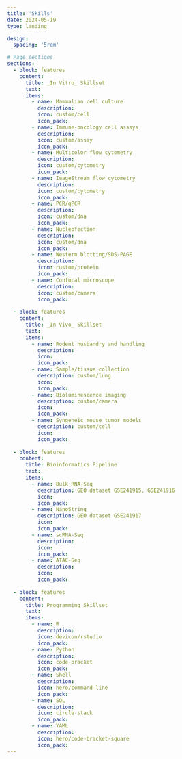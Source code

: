 ```yaml
---
title: 'Skills'
date: 2024-05-19
type: landing

design:
  spacing: '5rem'

# Page sections
sections:
  - block: features
    content:
      title: _In Vitro_ Skillset
      text: 
      items:
        - name: Mammalian cell culture
          description: 
          icon: custom/cell
          icon_pack: 
        - name: Immune-oncology cell assays
          description: 
          icon: custom/assay
          icon_pack: 
        - name: Multicolor flow cytometry
          description: 
          icon: custom/cytometry
          icon_pack: 
        - name: ImageStream flow cytometry
          description: 
          icon: custom/cytometry
          icon_pack: 
        - name: PCR/qPCR
          description: 
          icon: custom/dna
          icon_pack: 
        - name: Nucleofection
          description: 
          icon: custom/dna
          icon_pack:
        - name: Western blotting/SDS-PAGE
          description: 
          icon: custom/protein
          icon_pack:
        - name: Confocal microscope
          description: 
          icon: custom/camera
          icon_pack:
  
  - block: features
    content:
      title: _In Vivo_ Skillset
      text: 
      items:
        - name: Rodent husbandry and handling
          description: 
          icon: 
          icon_pack: 
        - name: Sample/tissue collection
          description: custom/lung
          icon: 
          icon_pack: 
        - name: Bioluminescence imaging
          description: custom/camera
          icon: 
          icon_pack: 
        - name: Syngeneic mouse tumor models
          description: custom/cell
          icon: 
          icon_pack:
  
  - block: features
    content:
      title: Bioinformatics Pipeline
      text: 
      items:
        - name: Bulk RNA-Seq
          description: GEO dataset GSE241915, GSE241916
          icon: 
          icon_pack: 
        - name: NanoString
          description: GEO dataset GSE241917
          icon: 
          icon_pack: 
        - name: scRNA-Seq
          description: 
          icon: 
          icon_pack: 
        - name: ATAC-Seq
          description: 
          icon: 
          icon_pack:
        
  - block: features
    content:
      title: Programming Skillset
      text: 
      items:
        - name: R
          description: 
          icon: devicon/rstudio
          icon_pack: 
        - name: Python
          description: 
          icon: code-bracket
          icon_pack: 
        - name: Shell
          description: 
          icon: hero/command-line
          icon_pack: 
        - name: SQL
          description: 
          icon: circle-stack
          icon_pack: 
        - name: YAML
          description: 
          icon: hero/code-bracket-square
          icon_pack: 
---
```

